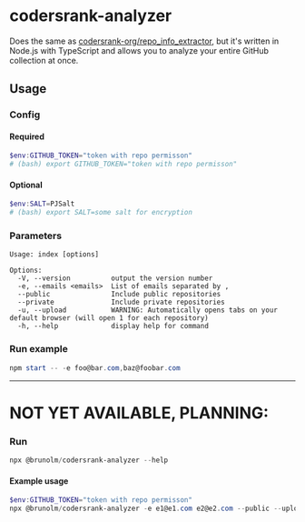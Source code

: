# codersrank-analyzer

Does the same as [codersrank-org/repo_info_extractor](https://github.com/codersrank-org/repo_info_extractor/tree/master), but it's written in Node.js with TypeScript and allows you to analyze your entire GitHub collection at once.

## Usage

### Config

#### Required
```powershell
$env:GITHUB_TOKEN="token with repo permisson"
# (bash) export GITHUB_TOKEN="token with repo permisson"
```

#### Optional
```powershell
$env:SALT=PJSalt
# (bash) export SALT=some salt for encryption
```

### Parameters
```
Usage: index [options]

Options:
  -V, --version          output the version number
  -e, --emails <emails>  List of emails separated by ,
  --public               Include public repositories
  --private              Include private repositories
  -u, --upload           WARNING: Automatically opens tabs on your default browser (will open 1 for each repository)
  -h, --help             display help for command
```

### Run example
```powershell
npm start -- -e foo@bar.com,baz@foobar.com
```

----------

# NOT YET AVAILABLE, PLANNING:

### Run
```powershell
npx @brunolm/codersrank-analyzer --help
```

#### Example usage
```powershell
$env:GITHUB_TOKEN="token with repo permisson"
npx @brunolm/codersrank-analyzer -e e1@e1.com e2@e2.com --public --upload
```
